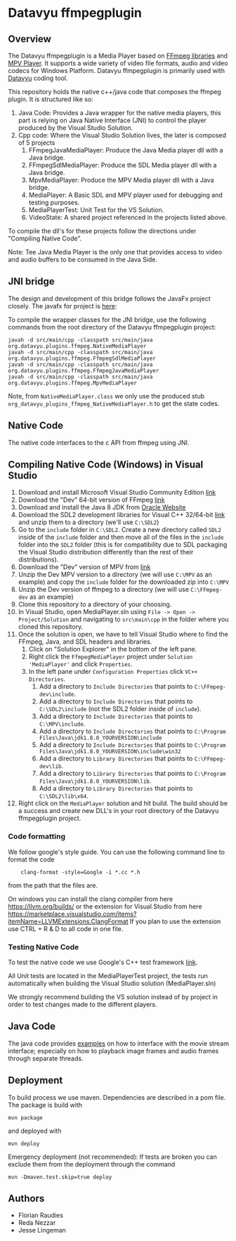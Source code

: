 # Datavyu ffmpegplugin

## Overview
The Datavyu ffmpegplugin is a Media Player based on [FFmpeg libraries](https://github.com/FFmpeg/FFmpeg) 
and [MPV Player](https://github.com/mpv-player/mpv). It supports a 
wide variety of video file formats, audio and video codecs for Windows Platform. Datavyu ffmpegplugin is primarily 
used with [Datavyu](http://www.datavyu.org/) coding tool.

This repository holds the native c++/java code that composes the ffmpeg plugin. It is structured like so:
    
   1. Java Code: Provides a Java wrapper for the native media players, this part is relying on 
   Java Native Interface (JNI) to control the player produced by the Visual Studio Solution.
   1. Cpp code: Where the Visual Studio Solution lives, the later is composed of 5 projects
        1. FFmpegJavaMediaPlayer: Produce the Java Media player dll with a Java bridge.
        1. FFmpegSdlMediaPlayer: Produce the SDL Media player dll with a Java bridge.
        1. MpvMediaPlayer: Produce the MPV Media player dll with a Java bridge.
        1. MediaPlayer: A Basic SDL and MPV player used for debugging and testing purposes.
        1. MediaPlayerTest: Unit Test for the VS Solution.
        1. VideoState: A shared project referenced in the projects listed above. 
            
To compile the dll's for these projects follow the directions under "Compiling Native Code".

Note: Tee Java Media Player is the only one that provides access to video and audio buffers
to be consumed in the Java Side. 

## JNI bridge
The design and development of this bridge follows the JavaFx project 
closely. The javafx for project is [here](http://hg.openjdk.java.net/openjfx/jfx/rt):

To compile the wrapper classes for the JNI bridge, use the following commands from the 
root directory of the Datavyu ffmpegplugin project:

    javah -d src/main/cpp -classpath src/main/java org.datavyu.plugins.ffmpeg.NativeMediaPlayer
    javah -d src/main/cpp -classpath src/main/java org.datavyu.plugins.ffmpeg.FfmpegSdlMediaPlayer
    javah -d src/main/cpp -classpath src/main/java org.datavyu.plugins.ffmpeg.FfmpegJavaMediaPlayer
    javah -d src/main/cpp -classpath src/main/java org.datavyu.plugins.ffmpeg.MpvMediaPlayer

Note, from `NativeMediaPlayer.class` we only use the produced stub `org_datavyu_plugins_ffmpeg_NativeMediaPlayer.h` to
get the state codes.


## Native Code
The native code interfaces to the c API from ffmpeg using JNI.

## Compiling Native Code (Windows) in Visual Studio
1. Download and install Microsoft Visual Studio Community Edition [link](https://visualstudio.microsoft.com/vs/community/)
1. Download the "Dev" 64-bit version of FFmpeg [link](https://ffmpeg.zeranoe.com/builds/)
1. Download and install the Java 8 JDK from [Oracle Website](http://www.oracle.com/technetwork/java/javase/downloads/jdk8-downloads-2133151.html)
1. Download the SDL2 development libraries for Visual C++ 32/64-bit [link](https://www.libsdl.org/download-2.0.php) and unzip them to a directory (we'll use `C:\SDL2`)
1. Go to the `include` folder in `C:\SDL2`. Create a new directory called `SDL2` inside of the `include` folder and then 
    move all of the files in the `include` folder into the `SDL2` folder (this is for compatibility due to SDL packaging the Visual Studio distribution differently than the rest of their distributions).
1. Download the "Dev" version of MPV from [link](https://mpv.srsfckn.biz/) 
1. Unzip the Dev MPV version to a directory (we will use `C:\MPV` as an example) and copy
    the `include` folder for the downloaded zip into `C:\MPV`
1. Unzip the Dev version of ffmpeg to a directory (we will use `C:\FFmpeg-dev` as an example)
1. Clone this repository to a directory of your choosing.
1. In Visual Studio, open MediaPlayer.sln using `File -> Open -> Project/Solution` and navigating to `src\main\cpp` in the folder where you cloned this repository.
1. Once the solution is open, we have to tell Visual Studio where to find the FFmpeg, Java, and SDL headers and libraries.
	1. Click on "Solution Explorer" in the bottom of the left pane.
	1. Right click the `FfmpegMediaPlayer` project under `Solution 'MediaPlayer'` and click `Properties`.
	1. In the left pane under `Configuration Properties` click `VC++ Directories`.
		1. Add a directory to `Include Directories` that points to `C:\FFmpeg-dev\include`.
		1. Add a directory to `Include Directories` that points to `C:\SDL2\include` (not the SDL2 folder inside of `include`).
		1. Add a directory to `Include Directories` that points to `C:\MPV\include`.
		1. Add a directory to `Include Directories` that points to `C:\Program Files\Java\jdk1.8.0_YOURVERSION\include`
		1. Add a directory to `Include Directories` that points to `C:\Program Files\Java\jdk1.8.0_YOURVERSION\include\win32`
		1. Add a directory to `Library Directories` that points to `C:\FFmpeg-dev\lib`.
		1. Add a directory to `Library Directories` that points to `C:\Program Files\Java\jdk1.8.0_YOURVERSION\lib`.
		1. Add a directory to `Library Directories` that points to `C:\SDL2\lib\x64`.
1. Right click on the `MediaPlayer` solution and hit build. The build should be a success and create new DLL's in your root directory of the Datavyu ffmpegplugin project.

### Code formatting
We follow google's style guide. You can use the following command line to format the code
```
    clang-format -style=Google -i *.cc *.h
```
from the path that the files are.

On windows you can install the clang compiler from here
https://llvm.org/builds/
or the extension for Visual Studio from here
https://marketplace.visualstudio.com/items?itemName=LLVMExtensions.ClangFormat
If you plan to use the extension use CTRL + R & D to all code in one file.

### Testing Native Code
To test the native code we use Google's C++ test framework [link](https://github.com/google/googletest).

All Unit tests are located in the MediaPlayerTest project, the tests run automatically when building the 
Visual Studio solution (MediaPlayer.sln)

We strongly recommend building the VS solution instead of by project in order to test changes made to the different players. 

## Java Code
The java code provides [examples](src/main/java/org/datavyu/plugins/ffmpeg/examples) on how to interface with the 
movie stream interface; especially on how to playback image frames and audio frames 
through separate threads.
    
## Deployment
To build process we use maven. Dependencies are described in a pom file. The package is build with

    mvn package
    
and deployed with 

    mvn deploy
    
Emergency deployment (not recommended): If tests are broken you can exclude them from the deployment
through the command

    mvn -Dmaven.test.skip=true deploy

## Authors
* Florian Raudies
* Reda Nezzar
* Jesse Lingeman